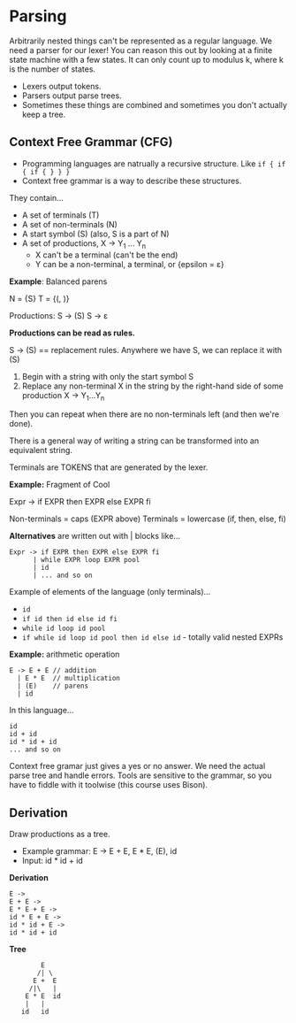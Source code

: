 # Parsing

Arbitrarily nested things can't be represented as a regular language. We need a parser for our lexer! You can reason this out by looking at a finite state machine with a few states. It can only count up to modulus k, where k is the number of states.

* Lexers output tokens.
* Parsers output parse trees.
* Sometimes these things are combined and sometimes you don't actually keep a tree.

## Context Free Grammar (CFG)

* Programming languages are natrually a recursive structure. Like `if { if { if { } } }`
* Context free grammar is a way to describe these structures.

They contain...
* A set of terminals (T)
* A set of non-terminals (N)
* A start symbol (S) (also, S is a part of N)
* A set of productions, X -> Y<sub>1</sub> ... Y<sub>n</sub>
  * X can't be a terminal (can't be the end)
  * Y can be a non-terminal, a terminal, or {epsilon = ε}

**Example**: Balanced parens

N = {S}
T = {(, )}

Productions:
S -> (S)
S -> ε

**Productions can be read as rules.**

S -> (S) == replacement rules. Anywhere we have S, we can replace it with (S)

1. Begin with a string with only the start symbol S
2. Replace any non-terminal X in the string by the right-hand side of some production X -> Y<sub>1</sub>...Y<sub>n</sub>

Then you can repeat when there are no non-terminals left (and then we're done).

There is a general way of writing a string can be transformed into an equivalent string.

Terminals are TOKENS that are generated by the lexer.

**Example:** Fragment of Cool

Expr -> if EXPR then EXPR else EXPR fi

Non-terminals = caps (EXPR above)
Terminals = lowercase (if, then, else, fi)

**Alternatives** are written out with | blocks like...

```
Expr -> if EXPR then EXPR else EXPR fi
      | while EXPR loop EXPR pool
      | id
      | ... and so on
```

Example of elements of the language (only terminals)...

* `id`
* `if id then id else id fi`
* `while id loop id pool`
* `if while id loop id pool then id else id` - totally valid nested EXPRs

**Example:** arithmetic operation

```
E -> E + E // addition
  | E * E  // multiplication
  | (E)    // parens
  | id
```

In this language...

```
id
id + id
id * id + id 
... and so on
```

Context free gramar just gives a yes or no answer. We need the actual parse tree and handle errors.
Tools are sensitive to the grammar, so you have to fiddle with it toolwise (this course uses Bison).

## Derivation

Draw productions as a tree.

* Example grammar: E -> E + E, E * E, (E), id
* Input: id * id + id

**Derivation**

```
E -> 
E + E -> 
E * E + E -> 
id * E + E ->
id * id + E ->
id * id + id
```

**Tree**
```
        E
       /| \
      E +  E
     /|\   |
    E * E  id
    |   |
   id   id
```